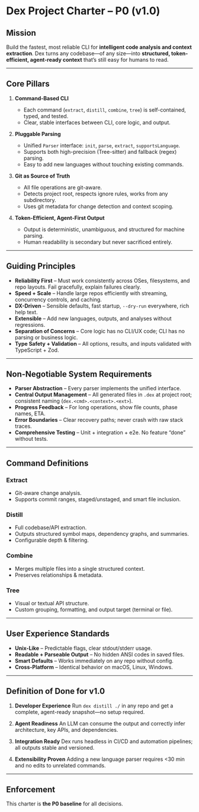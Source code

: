 # Dex Project Charter – P0 (v1.0)

## Mission

Build the fastest, most reliable CLI for **intelligent code analysis and context extraction**.
Dex turns any codebase—of any size—into **structured, token-efficient, agent-ready context** that’s still easy for humans to read.

---

## Core Pillars

1. **Command-Based CLI**

   * Each command (`extract`, `distill`, `combine`, `tree`) is self-contained, typed, and tested.
   * Clear, stable interfaces between CLI, core logic, and output.

2. **Pluggable Parsing**

   * Unified `Parser` interface: `init`, `parse`, `extract`, `supportsLanguage`.
   * Supports both high-precision (Tree-sitter) and fallback (regex) parsing.
   * Easy to add new languages without touching existing commands.

3. **Git as Source of Truth**

   * All file operations are git-aware.
   * Detects project root, respects ignore rules, works from any subdirectory.
   * Uses git metadata for change detection and context scoping.

4. **Token-Efficient, Agent-First Output**

   * Output is deterministic, unambiguous, and structured for machine parsing.
   * Human readability is secondary but never sacrificed entirely.

---

## Guiding Principles

* **Reliability First** – Must work consistently across OSes, filesystems, and repo layouts. Fail gracefully, explain failures clearly.
* **Speed + Scale** – Handle large repos efficiently with streaming, concurrency controls, and caching.
* **DX-Driven** – Sensible defaults, fast startup, `--dry-run` everywhere, rich help text.
* **Extensible** – Add new languages, outputs, and analyses without regressions.
* **Separation of Concerns** – Core logic has no CLI/UX code; CLI has no parsing or business logic.
* **Type Safety + Validation** – All options, results, and inputs validated with TypeScript + Zod.

---

## Non-Negotiable System Requirements

* **Parser Abstraction** – Every parser implements the unified interface.
* **Central Output Management** – All generated files in `.dex` at project root; consistent naming (`dex.<cmd>.<context>.<ext>`).
* **Progress Feedback** – For long operations, show file counts, phase names, ETA.
* **Error Boundaries** – Clear recovery paths; never crash with raw stack traces.
* **Comprehensive Testing** – Unit + integration + e2e. No feature “done” without tests.

---

## Command Definitions

### Extract

* Git-aware change analysis.
* Supports commit ranges, staged/unstaged, and smart file inclusion.

### Distill

* Full codebase/API extraction.
* Outputs structured symbol maps, dependency graphs, and summaries.
* Configurable depth & filtering.

### Combine

* Merges multiple files into a single structured context.
* Preserves relationships & metadata.

### Tree

* Visual or textual API structure.
* Custom grouping, formatting, and output target (terminal or file).

---

## User Experience Standards

* **Unix-Like** – Predictable flags, clear stdout/stderr usage.
* **Readable + Parseable Output** – No hidden ANSI codes in saved files.
* **Smart Defaults** – Works immediately on any repo without config.
* **Cross-Platform** – Identical behavior on macOS, Linux, Windows.

---

## Definition of Done for v1.0

1. **Developer Experience**
   Run `dex distill ./` in any repo and get a complete, agent-ready snapshot—no setup required.

2. **Agent Readiness**
   An LLM can consume the output and correctly infer architecture, key APIs, and dependencies.

3. **Integration Ready**
   Dex runs headless in CI/CD and automation pipelines; all outputs stable and versioned.

4. **Extensibility Proven**
   Adding a new language parser requires <30 min and no edits to unrelated commands.

---

## Enforcement

This charter is **the P0 baseline** for all decisions.

